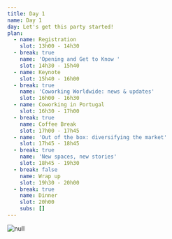 ```yaml
---
title: Day 1
name: Day 1
day: Let's get this party started!
plan:
  - name: Registration
    slot: 13h00 - 14h30
  - break: true
    name: 'Opening and Get to Know '
    slot: 14h30 - 15h40
  - name: Keynote
    slot: 15h40 - 16h00
  - break: true
    name: 'Coworking Worldwide: news & updates'
    slot: 16h00 - 16h30
  - name: Coworking in Portugal
    slot: 16h30 - 17h00
  - break: true
    name: Coffee Break
    slot: 17h00 - 17h45
  - name: 'Out of the box: diversifying the market'
    slot: 17h45 - 18h45
  - break: true
    name: 'New spaces, new stories'
    slot: 18h45 - 19h30
  - break: false
    name: Wrap up
    slot: 19h30 - 20h00
  - break: true
    name: Dinner
    slot: 20h00
    subs: []
---
```

![null](/media/uploads/6.png)
